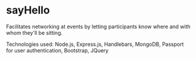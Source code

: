 # sayHello
Facilitates networking at events by letting participants know where and with whom they'll be sitting.

Technologies used: Node.js, Express.js, Handlebars, MongoDB, Passport for user authentication, Bootstrap, JQuery
